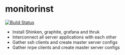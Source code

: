 # monitorinst

[![Build Status](https://travis-ci.org/pbalogh-sa/monitorinst.svg?branch=master)](https://travis-ci.org/pbalogh-sa/monitorinst)

- Install Shinken, graphite, grafana and thruk
- Interconnect all server applications with each other
- Gather ssh clients and create master server configs
- Gather nrpe clients and create master server configs
